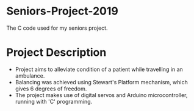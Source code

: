 # Seniors-Project-2019
The C code used for my seniors project.

# Project Description
 - Project aims to alleviate condition of a patient while travelling in an ambulance.
 - Balancing was achieved using Stewart's Platform mechanism, which gives 6 degrees of freedom.
 - The project makes use of digital servos and Arduino microcontroller, running with 'C' programming.
